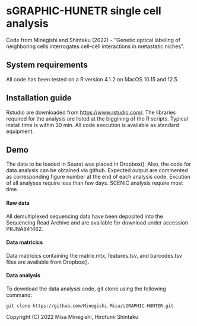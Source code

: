 # sGRAPHIC-HUNETR single cell analysis
Code from Minegishi and Shintaku (2022) - "Genetic optical labeling of neighboring cells interrogates cell–cell interactions in metastatic niches". 


## System requirements
All code has been tested on a R version 4.1.2 on MacOS 10.15 and 12.5. 


## Installation guide
Rstudio are downloaded from https://www.rstudio.com/. 
The libraries required for the analysis are listed at the biggining of the R scripts. 
Typical install time is within 30 min. 
All code execution is available as standard equipment. 


## Demo
The data to be loaded in Seurat was placed in Dropbox(). Also, the code for data analysis can be obtained via github. 
Expected output are commented as corresponding figure number at the end of each analysis code. 
Excution of all analyses require less than few days. SCENIC analysis require most time.  


####  Raw data
 All demultiplexed sequencing data have been deposited into the Sequencing Read Archive and are available for download under accession PRJNA841462.


#### Data matricics
Data matricics containing the matrix.mtx, features.tsv, and barcodes.tsv files are available from Dropbox().


####  Data analysis 
To download the data analysis code, git clone using the following command: 

    git clone https://github.com/Minegishi-Misa/sGRAPHIC-HUNTER.git


Copyright (C) 2022 Misa Minegishi, Hirofumi Shintaku


